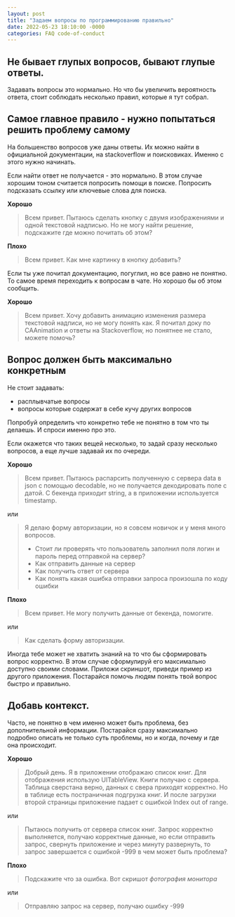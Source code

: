 ```yaml
---
layout: post
title: "Задаем вопросы по программированию правильно"
date: 2022-05-23 18:10:00 -0000
categories: FAQ code-of-conduct
---
```


## Не бывает глупых вопросов, бывают глупые ответы. 

Задавать вопросы это нормально. Но что бы увеличить вероятность ответа, стоит соблюдать несколько правил, которые я тут собрал. 

## Самое главное правило - нужно попытаться решить проблему самому
На большенство вопросов уже даны ответы. Их можно найти в официальной документации, на stackoverflow и поисковиках. Именно с этого нужно начинать.

Если найти ответ не получается - это нормально. В этом случае хорошим тоном считается попросить помощи в поиске. Попросить подсказать ссылку или ключевые слова для поиска.

**Хорошо**

> Всем привет. Пытаюсь сделать кнопку с двумя изображениями и одной текстовой надписью. Но не могу найти решение, подскажите где можно почитать об этом?

**Плохо**

> Всем привет. Как мне картинку в кнопку добавить?

Если ты уже почитал документацию, погуглил, но все равно не понятно. То самое время переходить к вопросам в чате. Но хорошо бы об этом сообщить.

**Хорошо**

> Всем привет. Хочу добавить анимацию изменения размера текстовой надписи, но не могу понять как. Я почитал доку по CAAnimation и ответы на Stackoverflow, но понятнее не стало, можете помочь?

## Вопрос должен быть максимально конкретным

Не стоит задавать:
* расплывчатые вопросы
* вопросы которые содержат в себе кучу других вопросов

Попробуй определить что конкретно тебе не понятно в том что ты делаешь. И спроси именно про это.

Если окажется что таких вещей несколько, то задай сразу несколько вопросов, а еще лучше задавай их по очереди.

**Хорошо**

> Всем привет. Пытаюсь распарсить полученную с сервера data в json с помощью decodable, но не получается декодировать поле с датой. С бекенда приходит string, а в приложении используется timestamp. 

или

> Я делаю форму авторизации, но я совсем новичок и у меня много вопросов.
> * Стоит ли проверять что пользователь заполнил поля логин и пароль перед отправкой на сервер?
> * Как отправить данные на сервер 
> * Как получить ответ от сервера
> * Как понять какая ошибка отправки запроса произошла по коду ошибки

**Плохо**

> Всем привет. Не могу получить данные от бекенда, помогите.

или

> Как сделать форму авторизации.
> 
Иногда тебе может не хватить знаний на то что бы сформировать вопрос корректно. В этом случае сформулируй его максимально доступно своими словами. Приложи скриншот, приведи пример из другого приложения. Постарайся помочь людям понять твой вопрос быстро и правильно.

## Добавь контекст.

Часто, не понятно в чем именно может быть проблема, без дополнительной информации. Постарайся сразу максимально подробно описать не только суть проблемы, но и когда, почему и где она происходит.

**Хорошо**

> Добрый день. Я в приложении отображаю список книг. Для отображения использую UITableView. Книги получаю с сервера. Таблица сверстана верно, данных с свера приходят корректно. Но в таблице есть постраничная подгрузка книг. И после загрузки второй страницы приложение падает с ошибкой Index out of range. 

или

> Пытаюсь получить от сервера список книг. Запрос корректно выполняется, получаю корректные данные, но если отправить запрос, свернуть приложение и через минуту развернуть, то запрос завершается с ошибкой -999 в чем может быть проблема?

**Плохо**

> Подскажите что за ошибка. Вот скришот *фотография монитора*

или

> Отправляю запрос на сервер, получаю ошибку  -999 
